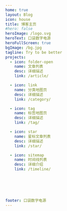 ```yaml
---
home: true
layout: Blog
icon: house
title: 博客主页
#hero: false
heroImage: /logo.svg
heroText: 口袋数字电源
heroFullScreen: true
bgImage: /bg.jpg
tagline: Try to be better
projects:
  - icon: folder-open
    name: 文章列表
    desc: 详细描述
    link: /article/

  - icon: link
    name: 分类地图页
    desc: 详细描述
    link: /category/

  - icon: tag
    name: 标签地图页
    desc: 详细描述
    link: /tag/

  - icon: star
    name: 星标文章列表
    desc: 详细描述
    link: /star/

  - icon: sitemap
    name: 时间线列表
    desc: 详细介绍
    link: /timeline/






footer: 口袋数字电源
---
```

